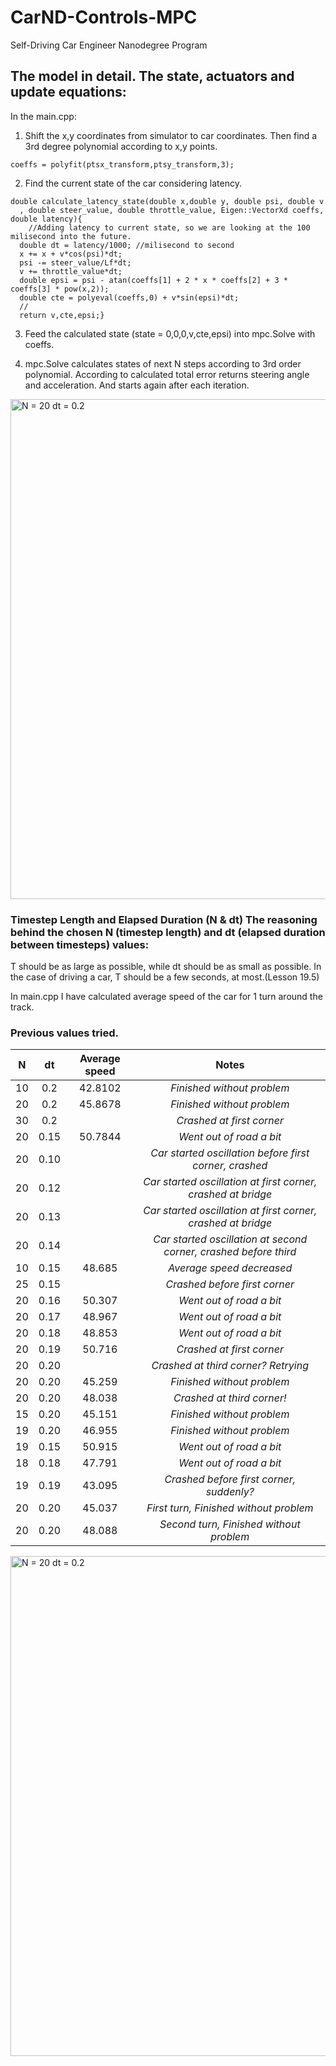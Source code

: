 # CarND-Controls-MPC
Self-Driving Car Engineer Nanodegree Program

## The model in detail. The state, actuators and update equations:

In the main.cpp:

1. Shift the x,y coordinates from simulator to car coordinates. Then find a 3rd degree polynomial according to x,y points. 

  ``` coeffs = polyfit(ptsx_transform,ptsy_transform,3); ```

2. Find the current state of the car considering latency.

  ```
  double calculate_latency_state(double x,double y, double psi, double v
    , double steer_value, double throttle_value, Eigen::VectorXd coeffs, double latency){
      //Adding latency to current state, so we are looking at the 100 milisecond into the future.
    double dt = latency/1000; //milisecond to second
    x += x + v*cos(psi)*dt;  
    psi -= steer_value/Lf*dt;
    v += throttle_value*dt;  
    double epsi = psi - atan(coeffs[1] + 2 * x * coeffs[2] + 3 * coeffs[3] * pow(x,2));
    double cte = polyeval(coeffs,0) + v*sin(epsi)*dt;
    //
    return v,cte,epsi;}
  ```

3. Feed the calculated state (state = 0,0,0,v,cte,epsi) into mpc.Solve with coeffs.

4. mpc.Solve calculates states of next N steps according to 3rd order polynomial. According to calculated total error
returns steering angle and acceleration. And starts again after each iteration.

<img width="800" alt="N = 20 dt = 0.2" src="/imgs/MPC.JPG">


### Timestep Length and Elapsed Duration (N & dt) The reasoning behind the chosen N (timestep length) and dt (elapsed duration between timesteps) values:

T should be as large as possible, while dt should be as small as possible. In the case of driving a car, T should be a few seconds, at most.(Lesson 19.5)

In main.cpp I have calculated average speed of the car for 1 turn around the track.

### Previous values tried.

| **N**| **dt** | **Average speed** | **Notes** |
| :-------------:|:-------------:|:-------------:|:-------------:|
| 10 | 0.2 | 42.8102 | *Finished without problem* |
| 20 | 0.2 | 45.8678 | *Finished without problem* |
| 30 | 0.2 | | *Crashed at first corner* |
| 20 | 0.15 | 50.7844 |*Went out of road a bit*| 
| 20 | 0.10 | | *Car started oscillation before first corner, crashed* |
| 20 | 0.12 | | *Car started oscillation at first corner, crashed at bridge* |
| 20 | 0.13 | | *Car started oscillation at first corner, crashed at bridge* |
| 20 | 0.14 | | *Car started oscillation at second corner, crashed before third* |
| 10 | 0.15 | 48.685| *Average speed decreased* |
| 25 | 0.15 | |*Crashed before first corner*| 
| 20 | 0.16 | 50.307|*Went out of road a bit*| 
| 20 | 0.17 | 48.967|*Went out of road a bit*| 
| 20 | 0.18 | 48.853|*Went out of road a bit*| 
| 20 | 0.19 | 50.716|*Crashed at first corner*| 
| 20 | 0.20 |  | *Crashed at third corner? Retrying* |
| 20 | 0.20 | 45.259 | *Finished without problem*|
| 20 | 0.20 | 48.038 | *Crashed at third corner!* |
| 15 | 0.20 | 45.151 | *Finished without problem* |
| 19 | 0.20 | 46.955 | *Finished without problem* |
| 19 | 0.15 | 50.915 | *Went out of road a bit* |
| 18 | 0.18 | 47.791 | *Went out of road a bit* |
| 19 | 0.19 | 43.095 | *Crashed before first corner, suddenly?* |
| 20 | 0.20 | 45.037 | *First turn, Finished without problem* |
| 20 | 0.20 | 48.088 | *Second turn, Finished without problem* |

<img width="800" alt="N = 20 dt = 0.2" src="/imgs/MPC2.JPG">